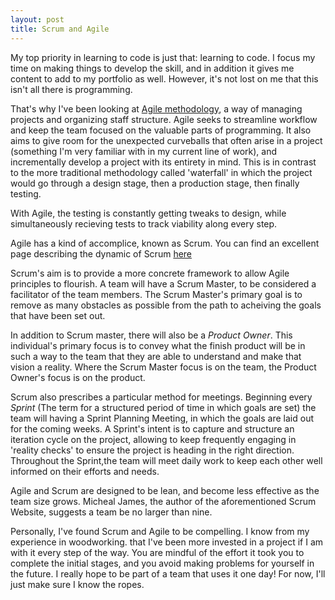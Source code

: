 ```yaml
---
layout: post
title: Scrum and Agile
---
```


My top priority in learning to code is just that: learning to code. I focus my time on making things to develop the skill, and in addition it gives me content to add to my portfolio as well. However, it's not lost on me that this isn't all there is programming.

That's why I've been looking at [Agile methodology](https://en.wikipedia.org/wiki/Agile_software_development), a way of managing projects and organizing staff structure. Agile seeks to streamline workflow and keep the team focused on the valuable parts of programming. It also aims to give room for the unexpected curveballs that often arise in a project (something I'm very familiar with in my current line of work), and incrementally develop a project with its entirety in mind. This is in contrast to the more traditional methodology called 'waterfall' in which the project would go through a design stage, then a production stage, then finally testing.

With Agile, the testing is constantly getting tweaks to design, while simultaneously recieving tests to track viability along every step.

Agile has a kind of accomplice, known as Scrum. You can find an excellent page describing the dynamic of Scrum [here](https://www.scrummethodology.com)

Scrum's aim is to provide a more concrete framework to allow Agile principles to flourish. A team will have a Scrum Master, to be considered a facilitator of the team members. The Scrum Master's primary goal is to remove as many obstacles as possible from the path to acheiving the goals that have been set out. 

In addition to Scrum master, there will also be a *Product Owner*. This individual's primary focus is to convey what the finish product will be in such a way to the team that they are able to understand and make that vision a reality. Where the Scrum Master focus is on the team, the Product Owner's focus is on the product.

Scrum also prescribes a particular method for meetings. Beginning every *Sprint* (The term for a structured period of time in which goals are set) the team will having a Sprint Planning Meeting, in which the goals are laid out for the coming weeks. A Sprint's intent is to capture and structure an iteration cycle on the project, allowing to keep frequently engaging in 'reality checks' to ensure the project is heading in the right direction. Throughout the Sprint,the team will meet daily work to keep each other well informed on their efforts and needs.

Agile and Scrum are designed to be lean, and become less effective as the team size grows. Micheal James, the author of the aforementioned Scrum Website, suggests a team be no larger than nine.

Personally, I've found Scrum and Agile to be compelling. I know from my experience in woodworking. that I've been more invested in a project if I am with it every step of the way. You are mindful of the effort it took you to complete the initial stages, and you avoid making problems for yourself in the future. I really hope to be part of a team that uses it one day! For now, I'll just make sure I know the ropes.
